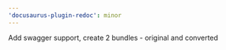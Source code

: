 ```yaml
---
'docusaurus-plugin-redoc': minor
---
```


Add swagger support, create 2 bundles - original and converted
